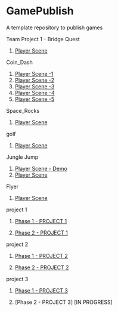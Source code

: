 # GamePublish
A template repository to publish games


Team Project 1 - Bridge Quest
1. [Player Scene](BridgeQuest/)




Coin_Dash
1. [Player Scene -1](Player_scene/)
2. [Player Scene -2](player_scene_08_30/)
3. [Player Scene -3](Player_scene_08_30_01/)
4. [Player Scene -4](player_scene_08_30_me/)
5. [Player Scene -5](Player_Scene_Fin/)

Space_Rocks

1. [Player Scene](spacerocks_fixed/)



golf
1. [Player Scene](phase1Project2/)


Jungle Jump
1. [Player Scene - Demo](junglejumpdemo2/)
2. [Player Scene](jungle_jump_done/)

Flyer
1. [Player Scene](FlyerProject/)


project 1 
1. [Phase 1 - PROJECT 1](phase1coindash/)

2. [Phase 2 - PROJECT 1](Phase2Project1/)

project 2
1. [Phase 1 - PROJECT 2](phase1Project2/)

2. [Phase 2 - PROJECT 2](Project2/)

project 3
1. [Phase 1 - PROJECT 3](spacerocks_fixed/)

2. [Phase 2 - PROJECT 3] [IN PROGRESS]

